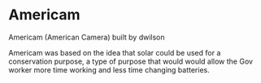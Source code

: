 Americam
========

Americam (American Camera) built by dwilson

Americam was based on the idea that solar could be used for a conservation purpose, a type of purpose 
that would would allow the Gov worker more time working and less time changing batteries.

